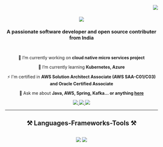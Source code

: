 <img align="right" src="https://visitor-badge.laobi.icu/badge?page_id=salesp07.salesp07" />

<h1 align="center">
    <img src="https://readme-typing-svg.herokuapp.com/?font=Righteous&size=35&center=true&vCenter=true&width=500&height=70&duration=4000&lines=Hi+There!+👋;+I'm+Srinivas+Boini!;" />
</h1>

<h3 align="center">A passionate software developer and open source contributer from India </h3>

<br/>

<div align="center">
 
 🔭 I’m currently working on **cloud native micro services project**
 
 🌱 I’m currently learning **Kubernetes, Azure**

 ⚡ I'm certified in **AWS Solution Architect Associate (AWS SAA-C01/C03) and Oracle Certified Associate**

💬 Ask me about **Java, AWS, Spring, Kafka... or anything [here](https://github.com/srinivasboini/srinivasboini/issues)**


 </div>
 
<div align="center"> 
  <a href="mailto:srinivasboini7@gmail.com">
    <img src="https://img.shields.io/badge/Gmail-333333?style=for-the-badge&logo=gmail&logoColor=red" />
  </a>
  <a href="https://www.linkedin.com/in/srinivas-boini-a63713153" target="_blank">
    <img src="https://img.shields.io/badge/LinkedIn-0077B5?style=for-the-badge&logo=linkedin&logoColor=white" target="_blank" />
  </a>
  <a href="https://srinivasboini.github.io" target="_blank">
     <img src="https://img.shields.io/badge/Portfolio-FF5722?style=for-the-badge&logo=todoist&logoColor=white" target="_blank" /> <!-- sqlite, safari, google-chrome are other good icon options -->
  </a>
</div>

 <hr/>
 
<h2 align="center">⚒️ Languages-Frameworks-Tools ⚒️</h2>
<br/>
<div align="center">
    <img src="https://skillicons.dev/icons?i=java,spring,aws,azure,kafka,html,css,vscode,github,idea,gitlab,git" />
    <img src="https://skillicons.dev/icons?i=kubernetes,docker,ansible,typescript,javascript,postgres,mysql" /><br>
</div>

